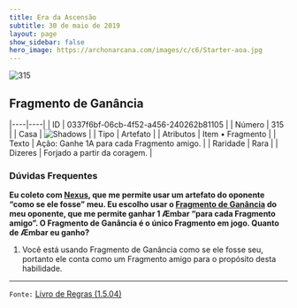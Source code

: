 ```yaml
---
title: Era da Ascensão
subtitle: 30 de maio de 2019
layout: page
show_sidebar: false
hero_image: https://archonarcana.com/images/c/c6/Starter-aoa.jpg
---
```


![315](https://cdn.keyforgegame.com/media/card_front/pt/435_315_GXHJ573FF5W6_pt.png)

## Fragmento de Ganância

|----|----|
| ID | 0337f6bf-06cb-4f52-a456-240262b81105 |
| Número | 315 |
| Casa | ![Shadows](https://archonarcana.com/images/thumb/e/ee/Shadows.png/22px-Shadows.png "Sombras") |
| Tipo | Artefato |
| Atributos | Item • Fragmento |
| Texto | Ação: Ganhe 1A para cada Fragmento amigo. |
| Raridade | Rara |
| Dizeres | Forjado a partir da coragem. |

### Dúvidas Frequentes

**Eu coleto com [Nexus](/cota/305), que me permite usar um artefato
do oponente “como se ele fosse” meu. Eu escolho usar o [Fragmento de Ganância](/aoa/315) do meu oponente, que me permite ganhar 1
Æmbar “para cada Fragmento amigo”. O Fragmento de Ganância é
o único Fragmento em jogo. Quanto de Æmbar eu ganho?**

1. Você está usando Fragmento de Ganância como se ele fosse seu,
portanto ele conta como um Fragmento amigo para o propósito
desta habilidade.

<hr/>

`Fonte:` [Livro de Regras (1.5.04)](https://drive.google.com/open?id=14pM1J8ZR_4hZbGFZt-ArQdAGsHCPEQdE)
